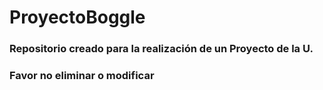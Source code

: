 # ProyectoBoggle
### Repositorio creado para la realización de un Proyecto de la U. 
### Favor no eliminar o modificar
